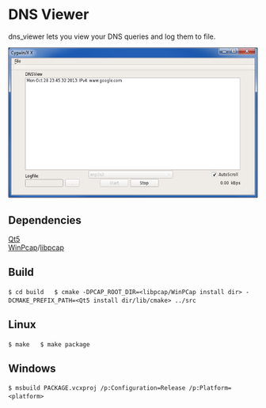 DNS Viewer
========

dns_viewer lets you view your DNS queries and log them to file.

![DNSViewer](screen.png)

Dependencies
---
[Qt5](http://qt-project.org/downloads)  
[WinPcap](http://www.winpcap.org/devel.htm)/[libpcap](http://www.tcpdump.org/#latest-release)  

Build
---
`
$ cd build  
$ cmake -DPCAP_ROOT_DIR=<libpcap/WinPCap install dir> -DCMAKE_PREFIX_PATH=<Qt5 install dir/lib/cmake> ../src  
`

Linux
---
`
$ make  
$ make package  
`


Windows 
---
`
$ msbuild PACKAGE.vcxproj /p:Configuration=Release /p:Platform=<platform>  
`
